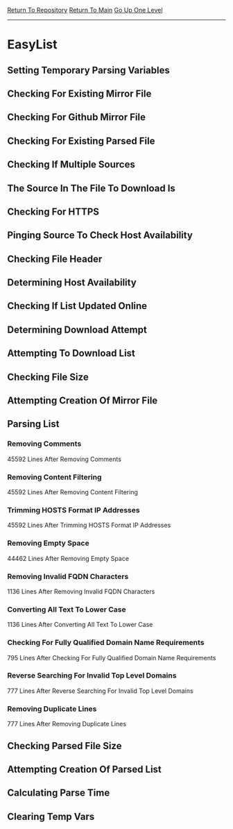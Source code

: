 [Return To Repository](https://github.com/deathbybandaid/piholeparser/)
[Return To Main](https://github.com/deathbybandaid/piholeparser/blob/master/RecentRunLogs/Mainlog.md)
[Go Up One Level](https://github.com/deathbybandaid/piholeparser/blob/master/RecentRunLogs/TopLevelScripts/30-Processing-External-Blacklists.md)
____________________________________
# EasyList
## Setting Temporary Parsing Variables
## Checking For Existing Mirror File
## Checking For Github Mirror File
## Checking For Existing Parsed File
## Checking If Multiple Sources
## The Source In The File To Download Is
## Checking For HTTPS
## Pinging Source To Check Host Availability
## Checking File Header
## Determining Host Availability
## Checking If List Updated Online
## Determining Download Attempt
## Attempting To Download List
## Checking File Size
## Attempting Creation Of Mirror File
## Parsing List
### Removing Comments
45592 Lines After Removing Comments
### Removing Content Filtering
45592 Lines After Removing Content Filtering
### Trimming HOSTS Format IP Addresses
45592 Lines After Trimming HOSTS Format IP Addresses
### Removing Empty Space
44462 Lines After Removing Empty Space
### Removing Invalid FQDN Characters
1136 Lines After Removing Invalid FQDN Characters
### Converting All Text To Lower Case
1136 Lines After Converting All Text To Lower Case
### Checking For Fully Qualified Domain Name Requirements
795 Lines After Checking For Fully Qualified Domain Name Requirements
### Reverse Searching For Invalid Top Level Domains
777 Lines After Reverse Searching For Invalid Top Level Domains
### Removing Duplicate Lines
777 Lines After Removing Duplicate Lines
## Checking Parsed File Size
## Attempting Creation Of Parsed List
## Calculating Parse Time
## Clearing Temp Vars
